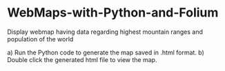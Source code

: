# WebMaps-with-Python-and-Folium
Display webmap having data regarding highest mountain ranges and population of the world

a) Run the Python code to generate the map saved in .html format.
b) Double click the generated html file to view the map.
